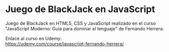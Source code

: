 # Juego de BlackJack en JavaScript

Juego de BlackJack en HTML5, CSS y JavaScript realizado en el curso "JavaScript Moderno: Guía para dominar el lenguaje" de Fernando Herrera.

Enlace al curso en Udemy:<br>
https://udemy.com/course/javascript-fernando-herrera/

